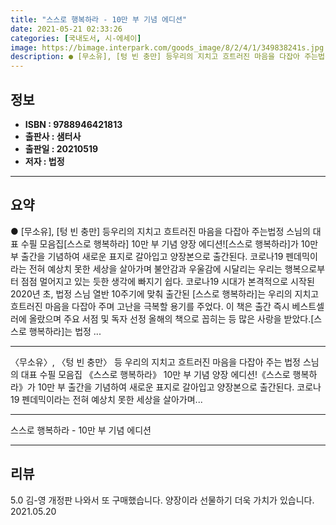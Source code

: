 ```yaml
---
title: "스스로 행복하라 - 10만 부 기념 에디션"
date: 2021-05-21 02:33:26
categories: [국내도서, 시-에세이]
image: https://bimage.interpark.com/goods_image/8/2/4/1/349838241s.jpg
description: ● [무소유], [텅 빈 충만] 등우리의 지치고 흐트러진 마음을 다잡아 주는법정 스님의 대표 수필 모음집[스스로 행복하라] 10만 부 기념 양장 에디션![스스로 행복하라]가 10만 부 출간을 기념하여 새로운 표지로 갈아입고 양장본으로 출간된다. 코로나19 펜데믹이라는 전혀 예상치 못한
---
```


## **정보**

- **ISBN : 9788946421813**
- **출판사 : 샘터사**
- **출판일 : 20210519**
- **저자 : 법정**

------



## **요약**

●  [무소유], [텅 빈 충만] 등우리의 지치고 흐트러진 마음을 다잡아 주는법정 스님의 대표 수필 모음집[스스로 행복하라] 10만 부 기념 양장 에디션![스스로 행복하라]가 10만 부 출간을 기념하여 새로운 표지로 갈아입고 양장본으로 출간된다. 코로나19 펜데믹이라는 전혀 예상치 못한 세상을 살아가며 불안감과 우울감에 시달리는 우리는 행복으로부터 점점 멀어지고 있는 듯한 생각에 빠지기 쉽다. 코로나19 시대가 본격적으로 시작된 2020년 초, 법정 스님 열반 10주기에 맞춰 출간된 [스스로 행복하라]는 우리의 지치고 흐트러진 마음을 다잡아 주며 고난을 극복할 용기를 주었다. 이 책은 출간 즉시 베스트셀러에 올랐으며 주요 서점 및 독자 선정 올해의 책으로 꼽히는 등 많은 사랑을 받았다.[스스로 행복하라]는 법정 ...

------

〈무소유〉, 〈텅 빈 충만〉 등
우리의 지치고 흐트러진 마음을 다잡아 주는
법정 스님의 대표 수필 모음집
《스스로 행복하라》 10만 부 기념 양장 에디션!《스스로 행복하라》가 10만 부 출간을 기념하여 새로운 표지로 갈아입고 양장본으로 출간된다. 코로나19 펜데믹이라는 전혀 예상치 못한 세상을 살아가며... 

------


스스로 행복하라 - 10만 부 기념 에디션 

------


## **리뷰** 

5.0 김-영 개정판 나와서 또 구매했습니다. 양장이라 선물하기 더욱 가치가 있습니다. 2021.05.20 <br/>